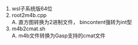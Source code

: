 1. wsl子系统版64位
2. root2m4b.cpp <br>
  A. 直方图转换为2进制文件， bincontent强转为int型
3. m4b2cmat.sh <br>
  A. m4b文件转换为Gasp支持的cmat文件  
